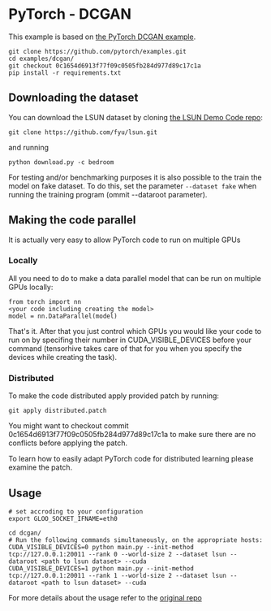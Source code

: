 # PyTorch - DCGAN

This example is based on [the PyTorch DCGAN example](https://github.com/pytorch/examples/tree/master/dcgan).
```
git clone https://github.com/pytorch/examples.git
cd examples/dcgan/
git checkout 0c1654d6913f77f09c0505fb284d977d89c17c1a
pip install -r requirements.txt
```

## Downloading the dataset

You can download the LSUN dataset by cloning [the LSUN Demo Code repo](https://github.com/fyu/lsun):

```
git clone https://github.com/fyu/lsun.git
```
and running
```
python download.py -c bedroom
```

For testing and/or benchmarking purposes it is also possible to the train the model on fake dataset. To do this, set the parameter `--dataset fake` when running the training program (ommit --dataroot parameter).

## Making the code parallel

It is actually very easy to allow PyTorch code to run on multiple GPUs

### Locally

All you need to do to make a data parallel model that can be run on multiple GPUs locally:
```
from torch import nn
<your code including creating the model>
model = nn.DataParallel(model)
```
That's it. After that you just control which GPUs you would like your code to run on by specifing their number in CUDA_VISIBLE_DEVICES before your command (tensorhive takes care of that for you when you specify the devices while creating the task).

### Distributed

To make the code distributed apply provided patch by running:

```
git apply distributed.patch
```

You might want to checkout commit 0c1654d6913f77f09c0505fb284d977d89c17c1a to make sure there are no conflicts before applying the patch.

To learn how to easily adapt PyTorch code for distributed learning please examine the patch. 

## Usage
```
# set accroding to your configuration
export GLOO_SOCKET_IFNAME=eth0 
```

```
cd dcgan/
# Run the following commands simultaneously, on the appropriate hosts:
CUDA_VISIBLE_DEVICES=0 python main.py --init-method tcp://127.0.0.1:20011 --rank 0 --world-size 2 --dataset lsun --dataroot <path to lsun dataset> --cuda
CUDA_VISIBLE_DEVICES=1 python main.py --init-method tcp://127.0.0.1:20011 --rank 1 --world-size 2 --dataset lsun --dataroot <path to lsun dataset> --cuda
```
For more details about the usage refer to the [original repo](https://github.com/pytorch/examples/tree/master/dcgan)
